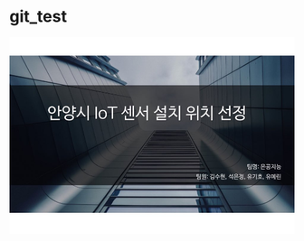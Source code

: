 # git_test
![KakaoTalk_20201106_134603683](https://github.com/ryukh1001/git_test/blob/master/images/KakaoTalk_20201106_134603683.jpg?raw=true)
